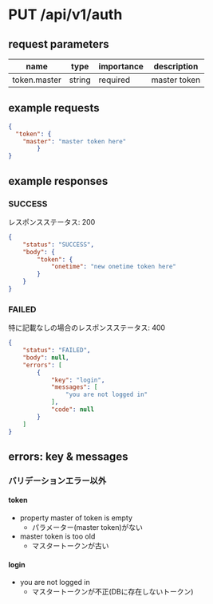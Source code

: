 # PUT /api/v1/auth
## request parameters
| name | type | importance | description | 
| ---- | ---- | ---------- | ----------- | 
| token.master | string | required | master token | 
## example requests
```json
{
  "token": {
    "master": "master token here"
        }
}
```
## example responses
### SUCCESS
レスポンスステータス: 200
```json
{
    "status": "SUCCESS",
    "body": {
        "token": {
            "onetime": "new onetime token here"
        }
    }
}
```
### FAILED
特に記載なしの場合のレスポンスステータス: 400  

```json
{
    "status": "FAILED",
    "body": null,
    "errors": [
        {
            "key": "login",
            "messages": [
                "you are not logged in"
            ],
            "code": null
        }
    ]
}
```
## errors: key & messages
### バリデーションエラー以外
#### token
- property master of token is empty
  - パラメーター(master token)がない
- master token is too old
  - マスタートークンが古い
#### login
- you are not logged in
  - マスタートークンが不正(DBに存在しないトークン)
